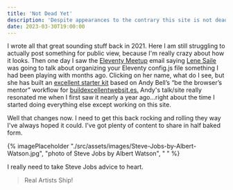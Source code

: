 ```yaml
---
title: 'Not Dead Yet'
description: 'Despite appearances to the contrary this site is not dead yet!'
date: 2023-03-30T19:00:00
---
```


I wrote all that great sounding stuff back in 2021. Here I am still struggling to actually post something for public view, because I'm really crazy about how it looks. Then one day I saw the [Eleventy Meetup](https://11tymeetup.dev) email saying [Lene Saile](https://www.lenesaile.com/en/) was going to talk about organizing your Eleventy config.js file something I had been playing with months ago. Clicking on her name, what do I see, but she has built an [excellent starter kit](https://github.com/madrilene/eleventy-excellent) based on Andy Bell’s “be the browser’s mentor” workflow for [buildexcellentwebsit.es.](http://buildexcellentwebsit.es/) Andy's talk/site really resonated me when I first saw it nearly a year ago...right about the time I started doing everything else except working on this site.

Well that changes now.  I need to get this back rocking and rolling they way I've always hoped it could.  I've got plenty of content to share in half baked form.

{% imagePlaceholder "./src/assets/images/Steve-Jobs-by-Albert-Watson.jpg", "photo of Steve Jobs by Albert Watson", " " %}

I really need to take Steve Jobs advice to heart.

> Real Artists Ship!
